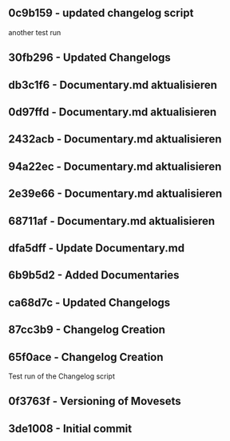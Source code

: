 ﻿## 0c9b159 - updated changelog script
another test run


## 30fb296 - Updated Changelogs


## db3c1f6 - Documentary.md aktualisieren


## 0d97ffd - Documentary.md aktualisieren


## 2432acb - Documentary.md aktualisieren


## 94a22ec - Documentary.md aktualisieren


## 2e39e66 - Documentary.md aktualisieren


## 68711af - Documentary.md aktualisieren


## dfa5dff - Update Documentary.md


## 6b9b5d2 - Added Documentaries


## ca68d7c - Updated Changelogs


## 87cc3b9 - Changelog Creation


## 65f0ace - Changelog Creation
Test run of the Changelog script


## 0f3763f - Versioning of Movesets


## 3de1008 - Initial commit

